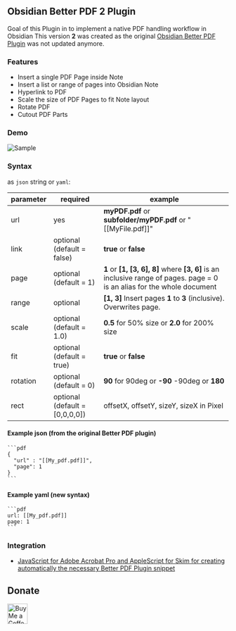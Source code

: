 ## Obsidian Better PDF 2 Plugin

Goal of this Plugin in to implement a native PDF handling workflow in Obsidian
This version **2** was created as the original [Obsidian Better PDF Plugin](https://github.com/MSzturc/obsidian-better-pdf-plugin) was not updated anymore.

### Features

- Insert a single PDF Page inside Note
- Insert a list or range of pages into Obsidian Note
- Hyperlink to PDF
- Scale the size of PDF Pages to fit Note layout
- Rotate PDF
- Cutout PDF Parts

### Demo

![Sample](https://github.com/joleaf/obsidian-better-pdf-2-plugin/raw/master/sample/BetterPDF.gif)

### Syntax

as `json` string or `yaml`:

|parameter|required|example|
|--|--|--|
|url  |yes  |**myPDF.pdf** or **subfolder/myPDF.pdf** or "[[MyFile.pdf]]"
|link|optional (default = false)| **true** or **false**
|page|optional (default = 1)| **1** or **[1, [3, 6], 8]** where **[3, 6]** is an inclusive range of pages. page = 0 is an alias for the whole document
|range|optional| **[1, 3]** Insert pages **1** to **3** (inclusive). Overwrites page.
|scale|optional (default = 1.0)| **0.5** for 50% size or **2.0** for 200% size
|fit|optional (default = true)| **true** or **false**
|rotation|optional (default = 0)| **90** for 90deg or **-90** -90deg or **180**
|rect|optional (default = \[0,0,0,0\])| offsetX, offsetY, sizeY, sizeX in Pixel

#### Example json (from the original Better PDF plugin)
````
```pdf
{
  "url" : "[[My_pdf.pdf]]",
  "page": 1
}
```
````

#### Example yaml (new syntax)
````
```pdf
url: [[My_pdf.pdf]]
page: 1
```
````


### Integration
- [JavaScript for Adobe Acrobat Pro and AppleScript for Skim for creating automatically the necessary Better PDF Plugin snippet](https://github.com/johnsidi/scripts-for-Obsidian-Better-PDF-Plugin)

## Donate

<a href='https://ko-fi.com/joleaf' target='_blank'><img height='35' style='border:0px;height:46px;' src='https://az743702.vo.msecnd.net/cdn/kofi3.png?v=0' border='0' alt='Buy Me a Coffee at ko-fi.com' />